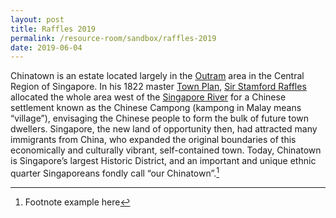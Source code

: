 ```yaml
---
layout: post
title: Raffles 2019
permalink: /resource-room/sandbox/raffles-2019
date: 2019-06-04
---
```


Chinatown is an estate located largely in the [Outram](http://eresources.nlb.gov.sg/infopedia/articles/SIP_733_2005-01-25.html) area in the Central Region of Singapore. In his 1822 master [Town Plan](http://eresources.nlb.gov.sg/infopedia/articles/SIP_658_2005-01-07.html), [Sir Stamford Raffles](http://eresources.nlb.gov.sg/infopedia/articles/SIP_715_2004-12-15.html) allocated the whole area west of the [Singapore River](http://eresources.nlb.gov.sg/infopedia/articles/SIP_148_2005-02-02.html) for a Chinese settlement known as the Chinese Campong (kampong in Malay means “village”), envisaging the Chinese people to form the bulk of future town dwellers. Singapore, the new land of opportunity then, had attracted many immigrants from China, who expanded the original boundaries of this economically and culturally vibrant, self-contained town. Today, Chinatown is Singapore’s largest Historic District, and an important and unique ethnic quarter Singaporeans fondly call “our Chinatown”.[^1]

[^1]: Footnote example here